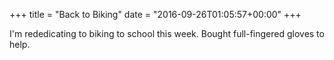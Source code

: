 +++
title = "Back to Biking"
date = "2016-09-26T01:05:57+00:00"
+++

I'm rededicating to biking to school this week. Bought full-fingered gloves to help.
			